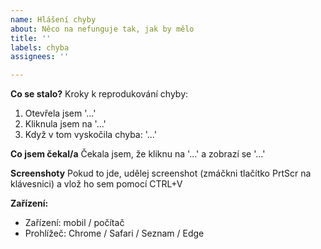 ```yaml
---
name: Hlášení chyby
about: Něco na nefunguje tak, jak by mělo
title: ''
labels: chyba
assignees: ''

---
```


**Co se stalo?**
Kroky k reprodukování chyby:
1. Otevřela jsem '...'
2. Kliknula jsem na '...'
3. Když v tom vyskočila chyba: '...'

**Co jsem čekal/a**
Čekala jsem, že kliknu na '...' a zobrazí se '...'

**Screenshoty**
Pokud to jde, udělej screenshot (zmáčkni tlačítko PrtScr na klávesnici) a vlož ho sem pomocí CTRL+V

**Zařízení:**
- Zařízení: mobil / počítač
- Prohlížeč: Chrome / Safari / Seznam / Edge
